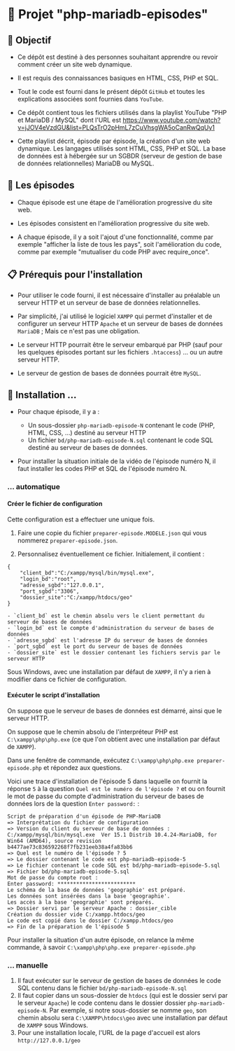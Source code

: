 # 🚀 Projet "php-mariadb-episodes"

## 🎯 Objectif

- Ce dépôt est destiné à des personnes souhaitant apprendre ou revoir comment créer un site web dynamique.

- Il est requis des connaissances basiques en HTML, CSS, PHP et SQL.

- Tout le code est fourni dans le présent dépôt `GitHub` et toutes les explications associées sont fournies dans `YouTube`.

- Ce dépôt contient tous les fichiers utilisés dans la playlist YouTube "PHP et MariaDB / MySQL" dont l'URL est https://www.youtube.com/watch?v=jJOV4eVzdGU&list=PLQsTrO2pHmL7zCuVhsgWA5oCanRwQqUy1

- Cette playlist décrit, épisode par épisode, la création d'un site web dynamique. Les langages utilisés sont HTML, CSS, PHP et SQL. La base de données est à hébergée sur un SGBDR (serveur de gestion de base de données relationnelles) MariaDB ou MySQL.


## 👀 Les épisodes
- Chaque épisode est une étape de  l'amélioration progressive du site web. 

- Les épisodes consistent en l'amélioration progressive du site web.

- A chaque épisode, il y a soit l'ajout d'une fonctionnalité, comme par exemple "afficher la liste de tous les pays", soit l'amélioration du code, comme par exemple "mutualiser du code PHP avec require_once".

## 📋 Prérequis pour l'installation
- Pour utiliser le code fourni, il est nécessaire d'installer au préalable un serveur HTTP et un serveur de base de données relationnelles.

- Par simplicité, j'ai utilisé le logiciel `XAMPP` qui permet d'installer et de configurer un serveur HTTP `Apache` et un serveur de bases de données `MariaDB` ; Mais ce n'est pas une obligation.

- Le serveur HTTP pourrait être le serveur embarqué par PHP (sauf pour les quelques épisodes portant sur les fichiers `.htaccess`) … ou un autre serveur HTTP.

- Le serveur de gestion de bases de données pourrait être `MySQL`.

## 🔨 Installation …
- Pour chaque épisode, il y a :
    - Un sous-dossier `php-mariadb-episode-N` contenant le code (PHP, HTML, CSS, …) destiné au serveur HTTP
    - Un fichier `bd/php-mariadb-episode-N.sql` contenant le code SQL destiné au serveur de bases de données.

- Pour installer la situation initiale de la vidéo de l'épisode numéro N, il faut installer les codes PHP et SQL de l'épisode numéro N.

### … automatique

#### Créer le fichier de configuration
Cette configuration est a effectuer une unique fois.

1. Faire une copie du fichier `preparer-episode.MODELE.json` qui vous nommerez `preparer-episode.json`.

2. Personnalisez éventuellement ce fichier.
Initialement, il contient :
```
{
    "client_bd":"C:/xampp/mysql/bin/mysql.exe",
    "login_bd":"root",
    "adresse_sgbd":"127.0.0.1",
    "port_sgbd":"3306",
    "dossier_site":"C:/xampp/htdocs/geo"
}
```
    - `client_bd` est le chemin absolu vers le client permettant du serveur de bases de données
    - `login_bd` est le compte d'administration du serveur de bases de données
    - `adresse_sgbd` est l'adresse IP du serveur de bases de données
    - `port_sgbd` est le port du serveur de bases de données
    - `dossier_site` est le dossier contenant les fichiers servis par le serveur HTTP

Sous Windows, avec une installation par défaut de `XAMPP`, il n'y a rien à modifier dans ce fichier de configuration.

#### Exécuter le script d'installation
On suppose que le serveur de bases de données est démarré, ainsi que le serveur HTTP.

On suppose que le chemin absolu de l'interpréteur PHP est `C:\xampp\php\php.exe` (ce que l'on obtient avec une installation par défaut de `XAMPP`).

Dans une fenêtre de commande, exécutez `C:\xampp\php\php.exe preparer-episode.php` et répondez aux questions.

Voici une trace d'installation de l'épisode 5 dans laquelle on fournit la réponse `5` à la question `Quel est le numéro de l'épisode ?` et ou on fournit le mot de passe du compte d'administration du serveur de bases de données lors de la question `Enter password:` :
```
Script de préparation d'un épisode de PHP-MariaDB
=> Interprétation du fichier de configuration
=> Version du client du serveur de base de données :
C:/xampp/mysql/bin/mysql.exe  Ver 15.1 Distrib 10.4.24-MariaDB, for Win64 (AMD64), source revision b4477ae73c836592268f7fb231eeb38a4fa83bb6
=> Quel est le numéro de l'épisode ? 5
=> Le dossier contenant le code est php-mariadb-episode-5
=> Le fichier contenant le code SQL est bd/php-mariadb-episode-5.sql
=> Fichier bd/php-mariadb-episode-5.sql
Mot de passe du compte root :
Enter password: *************************
Le schéma de la base de données 'geographie' est préparé.
Les données sont insérées dans la base 'geographie'.
Les accès à la base 'geographie' sont préparés.
=> Dossier servi par le serveur Apache : dossier_cible
Création du dossier vide C:/xampp.htdocs/geo
Le code est copié dans le dossier C:/xampp.htdocs/geo
=> Fin de la préparation de l'épisode 5
```

Pour installer la situation d'un autre épisode, on relance la même commande, à savoir `C:\xampp\php\php.exe preparer-episode.php`

### … manuelle
1. Il faut exécuter sur le serveur de gestion de bases de données le code SQL contenu dans le fichier `bd/php-mariadb-episode-N.sql`
2. Il faut copier dans un sous-dossier de `htdocs` (qui est le dossier servi par le serveur `Apache`) le code contenu dans le dossier dossier `php-mariadb-episode-N`. Par exemple, si notre sous-dossier se nomme `geo`, son chemin absolu sera `C:\XAMPP\htdocs\geo` avec une installation par défaut de `XAMPP` sous Windows.
3. Pour une installation locale, l'URL de la page d'accueil est alors `http://127.0.0.1/geo`

